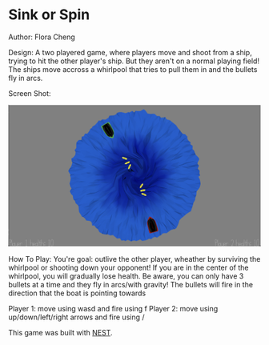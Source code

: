 # Sink or Spin

Author: Flora Cheng

Design: A two playered game, where players move and shoot from a ship, trying to hit the other player's ship. But they aren't on a normal playing field! The ships move accross a whirlpool that tries to pull them in and the bullets fly in arcs.

Screen Shot:

![Screen Shot](screenshot.png)

How To Play:
You're goal: outlive the other player, wheather by surviving the whirlpool or shooting down your opponent! If you are in the center of the whirlpool, you will gradually lose health.
Be aware, you can only have 3 bullets at a time and they fly in arcs/with gravity! The bullets will fire in the direction that the boat is pointing towards

Player 1: move using wasd and fire using f
Player 2: move using up/down/left/right arrows and fire using /

This game was built with [NEST](NEST.md).

